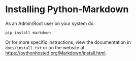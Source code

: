 Installing Python-Markdown
==========================

As an Admin/Root user on your system do:

    pip install markdown

Or for more specific instructions, view the documentation in `docs/install.txt`
or on the website at <https://pythonhosted.org/Markdown/install.html>.
